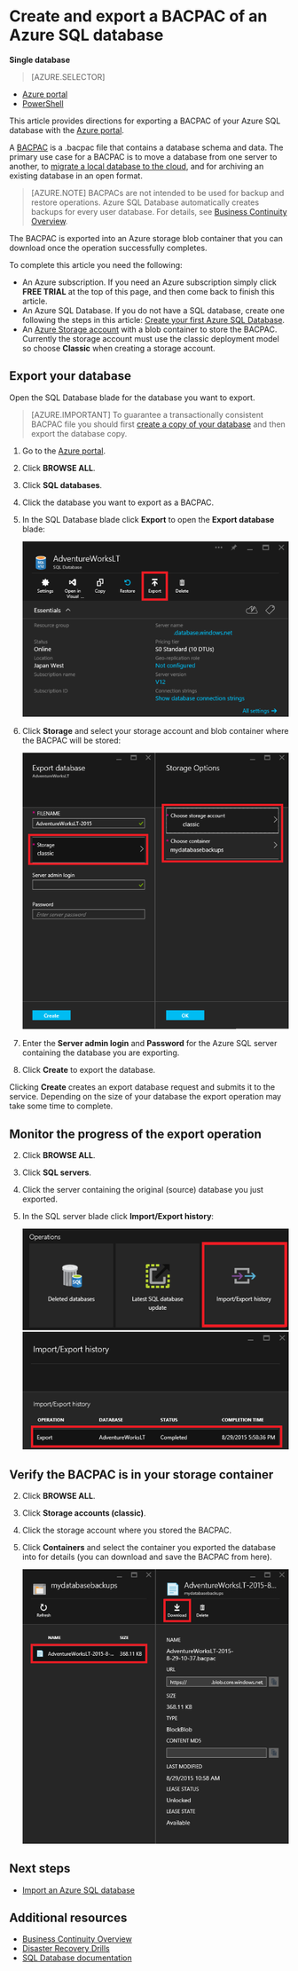 <properties
	pageTitle="Create and export a BACPAC of an Azure SQL database"
	description="Create and export a BACPAC of an Azure SQL database"
	services="sql-database"
	documentationCenter=""
	authors="stevestein"
	manager="jeffreyg"
	editor=""/>

<tags
	ms.service="sql-database"
	ms.devlang="NA"
	ms.date="12/01/2015"
	ms.author="sstein"
	ms.workload="data-management"
	ms.topic="article"
	ms.tgt_pltfrm="NA"/>


# Create and export a BACPAC of an Azure SQL database

**Single database**

> [AZURE.SELECTOR]
- [Azure portal](sql-database-export.md)
- [PowerShell](sql-database-export-powershell.md)

This article provides directions for exporting a BACPAC of your Azure SQL database with the [Azure portal](https://portal.azure.com).

A [BACPAC](https://msdn.microsoft.com/library/ee210546.aspx#Anchor_4) is a .bacpac file that contains a database schema and data. The primary use case for a BACPAC is to move a database from one server to another, to [migrate a local database to the cloud](sql-database-cloud-migrate.md), and for archiving an existing database in an open format.

> [AZURE.NOTE] BACPACs are not intended to be used for backup and restore operations. Azure SQL Database automatically creates backups for every user database. For details, see [Business Continuity Overview](sql-database-business-continuity.md).


The BACPAC is exported into an Azure storage blob container that you can download once the operation successfully completes.

To complete this article you need the following:

- An Azure subscription. If you need an Azure subscription simply click **FREE TRIAL** at the top of this page, and then come back to finish this article.
- An Azure SQL Database. If you do not have a SQL database, create one following the steps in this article: [Create your first Azure SQL Database](sql-database-get-started.md).
- An [Azure Storage account](storage-create-storage-account.md) with a blob container to store the BACPAC. Currently the storage account must use the classic deployment model so choose **Classic** when creating a storage account. 


## Export your database

Open the SQL Database blade for the database you want to export.

> [AZURE.IMPORTANT] To guarantee a transactionally consistent BACPAC file you should first [create a copy of your database](sql-database-copy.md) and then export the database copy. 

1.	Go to the [Azure portal](https://portal.azure.com).
2.	Click **BROWSE ALL**.
3.	Click **SQL databases**.
2.	Click the database you want to export as a BACPAC.
3.	In the SQL Database blade click **Export** to open the **Export database** blade:

    ![export button][1]

1.  Click **Storage** and select your storage account and blob container where the BACPAC will be stored:

    ![export database][2]

1.  Enter the **Server admin login** and **Password** for the Azure SQL server containing the database you are exporting.
1.  Click **Create** to export the database.

Clicking **Create** creates an export database request and submits it to the service. Depending on the size of your database the export operation may take some time to complete.

## Monitor the progress of the export operation

2.	Click **BROWSE ALL**.
3.	Click **SQL servers**.
2.	Click the server containing the original (source) database you just exported.
3.	In the SQL server blade click **Import/Export history**:

    ![import export history][3]
    ![import export history][4]

## Verify the BACPAC is in your storage container

2.	Click **BROWSE ALL**.
3.	Click **Storage accounts (classic)**.
2.	Click the storage account where you stored the BACPAC.
3.	Click **Containers** and select the container you exported the database into for details (you can download and save the BACPAC from here).

    ![.bacpac file details][5]	


## Next steps

- [Import an Azure SQL database](sql-database-import.md)



## Additional resources

- [Business Continuity Overview](sql-database-business-continuity.md)
- [Disaster Recovery Drills](sql-database-disaster-recovery-drills.md)
- [SQL Database documentation](https://azure.microsoft.com/documentation/services/sql-database/)


<!--Image references-->
[1]: ./media/sql-database-export/export.png
[2]: ./media/sql-database-export/export-blade.png
[3]: ./media/sql-database-export/export-history.png
[4]: ./media/sql-database-export/export-status.png
[5]: ./media/sql-database-export/bacpac-details.png

